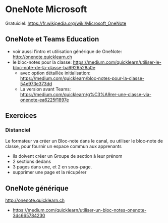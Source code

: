 # OneNote Microsoft
Gratuiciel: https://fr.wikipedia.org/wiki/Microsoft_OneNote

## OneNote et Teams Education
* voir aussi l'intro et utilisation générique de OneNote: http://onenote.quicklearn.ch
* le bloc-notes pour la classe: https://medium.com/quicklearn/utiliser-le-bloc-note-de-la-classe-ba6926528a0e
  * avec option détaillée initialisation: https://medium.com/quicklearn/bloc-notes-pour-la-classe-54e973e373dd
  * La version avant Teams: https://medium.com/quicklearn/g%C3%A9rer-une-classe-via-onenote-ea6225f1897e

## Exercices
### Distanciel
Le formateur va créer un Bloc-note dans le canal, ou utiliser le bloc-note de classe, pour fournir un espace commun aux apprenants
* ils doivent créer un Groupe de section à leur prénom
* 2 sections dedans
* 3 pages dans une, et 2 en sous-page.
* supprimer une page et la récupérer

## OneNote générique
http://onenote.quicklearn.ch
* https://medium.com/quicklearn/utiliser-un-bloc-notes-onenote-3dc665784230
